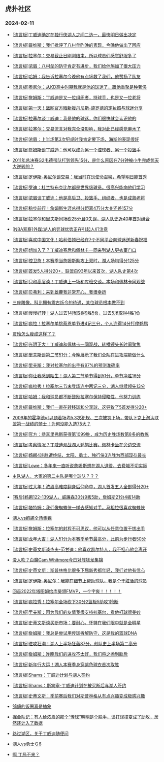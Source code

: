 ## 虎扑社区 
### 2024-02-11

+ [[流言板]丁威迪确定在独行侠湖人之间二选一，最快明日做出决定](https://bbs.hupu.com/624740825.html)

+ [[流言板]戴维斯：我们批评了八村垒昨晚的表现，今晚他做出了回应](https://bbs.hupu.com/624740096.html)

+ [[流言板]拉塞尔：交易截止日刚刚结束，所以球员们感觉舒服多了](https://bbs.hupu.com/624740866.html)

+ [[流言板]浓眉：八村垒的防守肯定有进步，我们给他施加了很大压力](https://bbs.hupu.com/624740936.html)

+ [[流言板]哈姆：我告诉拉塞尔今晚他有点拯救了我们，他赞扬了队友](https://bbs.hupu.com/624741318.html)

+ [[流言板]奥尼尔：从KD高中时期我就是他的球迷了，跟他重聚是种奢侈](https://bbs.hupu.com/624741664.html)

+ [[流言板]詹姆斯：丁威迪是又一位组织者，持球手，也是又一位老将](https://bbs.hupu.com/624737888.html)

+ [[流言板]第一天！篮网官方晒新援丹尼斯-施罗德的定妆照与球迷分享](https://bbs.hupu.com/624742238.html)

+ [[流言板]拉塞尔谈丁威迪：我是他的球迷，你们很快就会认识他的](https://bbs.hupu.com/624737700.html)

+ [[流言板]拉塞尔：交易流言对我完全没影响，我对此已经感觉麻木了](https://bbs.hupu.com/624738565.html)

+ [[流言板]浓眉：上半场第3次犯规时我肯定要下场，海斯的表现很好](https://bbs.hupu.com/624740703.html)

+ [[流言板]詹姆斯谈丁威迪：他可以成为另一个控球者、另一个投篮手](https://bbs.hupu.com/624737681.html)

+ [2011年总决赛G2韦德带队打到领先15分，是什么原因在7分钟被小牛完成惊天大逆转的？](https://bbs.hupu.com/624741109.html)

+ [[流言板]罗伊斯-奥尼尔谈交易：我当时在玩使命召唤，希望明日能首秀](https://bbs.hupu.com/624739443.html)

+ [[流言板]罗迪：杜兰特布克比尔都是世界级球员，很高兴能向他们学习](https://bbs.hupu.com/624741205.html)

+ [[流言板]浓眉谈丁威迪：他是高后卫、投篮手、组织者，也是成熟老将](https://bbs.hupu.com/624737463.html)

+ [[流言板]稳步前行！詹姆斯生涯总得分距离4万分大关还差157分](https://bbs.hupu.com/624737221.html)

+ [[流言板]拉塞尔和里夫斯同场砍25分且0失误，湖人队史近40年首对组合](https://bbs.hupu.com/624737547.html)

+ [[NBA观察]外媒:湖人的罚球优势正在引起人们注意](https://bbs.hupu.com/624738454.html)

+ [[流言板]喜欢中国文化！哈利伯顿已经在7个不同平台向球迷送新春祝福](https://bbs.hupu.com/624738282.html)

+ [[流言板]想加入了？丁威迪赛后和佩林卡一同来到湖人更衣室门口](https://bbs.hupu.com/624736813.html)

+ [[流言板]控卫詹！本赛季当詹姆斯助攻上双时，湖人场均得分125分](https://bbs.hupu.com/624738105.html)

+ [[流言板]首发5人得分20+，联盟自93年以来首次，湖人队史第4次](https://bbs.hupu.com/624736667.html)

+ [[流言板]只和高层谈！丁威迪上一场和库班交谈，本场和佩林卡同观战](https://bbs.hupu.com/624736453.html)

+ [[流言板]贝弗利：来到雄鹿我非常开心，我很幸运](https://bbs.hupu.com/624740344.html)

+ [三座雕像，科比拥有震古烁今的待遇，某位球员根本做不到](https://bbs.hupu.com/624738482.html)

+ [[流言板]慢慢好转！湖人过去14场取得9胜5负，过去5场取得4胜1负](https://bbs.hupu.com/624737190.html)

+ [[流言板]疯拉！拉塞尔单挑蔡恩单节进4记三分，个人连得14分打停鹈鹕](https://bbs.hupu.com/624734944.html)

+ [贾玲怎么瘦成这样了？](https://bbs.hupu.com/624738147.html)

+ [[流言板]光明正大！丁威迪和佩林卡一同观战，转播镜头长时间聚焦](https://bbs.hupu.com/624735271.html)

+ [[流言板]里夫斯谈第二节51分：今晚展示了我们全队在进攻端能做什么](https://bbs.hupu.com/624739317.html)

+ [[流言板]里夫斯：我对拉塞尔的出手有97%的预测准确率](https://bbs.hupu.com/624739017.html)

+ [[流言板]你让我感到陌生！湖人第二节单节得到51分，单节净胜16分](https://bbs.hupu.com/624735404.html)

+ [[流言板]疯拉秀！拉塞尔三节末登场连中两记三分，湖人继续领先13分](https://bbs.hupu.com/624736061.html)

+ [[流言板]哈姆：我和球员都不断鼓励拉塞尔保持侵略性，他努力训练](https://bbs.hupu.com/624741545.html)

+ [[流言板]戴维斯：我们一直在转移球和分享球，这导致了5首发得分20+](https://bbs.hupu.com/624740023.html)

+ [2009年的霍华德可以顶着场均5.3次犯规、三次被罚下场，带队下克上淘汰联盟第一战绩的骑士！为何没能入选75大？](https://bbs.hupu.com/624741061.html)

+ [[流言板]官方：恭喜里弗斯获得第1099胜，成为历史胜场数第8多的教练](https://bbs.hupu.com/624734433.html)

+ [[流言板]考察情况？丁威迪观战湖人鹈鹕比赛，佩林卡坐在旁边交流](https://bbs.hupu.com/624735093.html)

+ [[流言板]鹈鹕4连胜遭终结，太阳、勇士、独行侠3连胜为西部现存最长](https://bbs.hupu.com/624737044.html)

+ [[流言板]Lowe：多年来一直听说詹姆斯想在湖人退役，去费城不切实际](https://bbs.hupu.com/624738207.html)

+ [主队湖人，大家的第二主队是哪个球队？？？](https://bbs.hupu.com/624741758.html)

+ [[流言板]过大年！浓眉高难度翻身后仰命中，湖人首发五人全部得分20+](https://bbs.hupu.com/624736362.html)

+ [[赛后]鹈鹕122-139湖人，威廉森30分9板5助，詹姆斯21分4板14助](https://bbs.hupu.com/624736575.html)

+ [[流言板]塔特姆：我们像蜘蛛侠一样去感知对手，马祖拉很喜欢蜘蛛侠](https://bbs.hupu.com/624740907.html)

+ [湖人vs鹈鹕全场集锦](https://bbs.hupu.com/624741222.html)

+ [[流言板]詹姆斯：拉塞尔的射程不可思议，他可以从任意位置干拔出手](https://bbs.hupu.com/624738317.html)

+ [[流言板]龙年大吉！湖人51分为本赛季单节最高分，此前为步行者50分](https://bbs.hupu.com/624735696.html)

+ [[流言板]史蒂文斯谈杰夫-范甘迪：他喜欢凯尔特人，我不担心他会离开](https://bbs.hupu.com/624741720.html)

+ [没人吹？白魔Cam Whitmore今日对阵猛龙集锦](https://bbs.hupu.com/624740077.html)

+ [[流言板]史蒂文斯：斯普林格比很多下届新秀都年轻，我们对他有信心](https://bbs.hupu.com/624741124.html)

+ [[流言板]罗伊斯-奥尼尔：我能在细节上帮助球队，我是个干脏活的球员](https://bbs.hupu.com/624738615.html)

+ [回首2022年塔图姆给库昊颁FMVP，一个字爽！！！！！](https://bbs.hupu.com/624738152.html)

+ [[流言板]疯拉秀！拉塞尔全场砍下30分2篮板5助攻1抢断](https://bbs.hupu.com/624736592.html)

+ [[流言板]里夫斯：因为我们的友情我很支持拉塞尔，看他打球很美妙](https://bbs.hupu.com/624739857.html)

+ [[流言板]史蒂文斯谈买断市场：要耐心，怀特在我们眼中就是全明星](https://bbs.hupu.com/624741431.html)

+ [[流言板]詹姆斯：我总是尝试用传球拆解防守，这是我的篮球DNA](https://bbs.hupu.com/624737987.html)

+ [[流言板]进攻狂潮！湖人上半场狂轰87分，创队史上半场第二高分](https://bbs.hupu.com/624735508.html)

+ [[流言板]詹姆斯：昨晚我们的进攻不太好，我们将之抛到脑后](https://bbs.hupu.com/624737836.html)

+ [[流言板]新年行大运！湖人本赛季身穿紫色球衣首次取胜](https://bbs.hupu.com/624736763.html)

+ [[流言板]Shams：丁威迪计划与湖人签约](https://bbs.hupu.com/624742859.html)

+ [[流言板]Shams：斯宾塞-丁威迪计划在被买断后与湖人签约](https://bbs.hupu.com/624742855.html)

+ [[流言板]史蒂文斯：季前赛后我们对斯普林格从有点兴趣变成极感兴趣](https://bbs.hupu.com/624742232.html)

+ [鸽鸽的饭圈真是抽象](https://bbs.hupu.com/624742557.html)

+ [掘金队记：有人给浓眉的那个“传球”明明是个脱手，误打误撞变成了助攻，居然还计入了数据](https://bbs.hupu.com/624737856.html)

+ [路过湖区，关于丁威迪随便问](https://bbs.hupu.com/624742933.html)

+ [湖人vs勇士Ｇ6](https://bbs.hupu.com/624739568.html)

+ [啊 丁局不来？](https://bbs.hupu.com/624742869.html)

